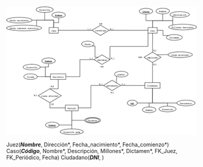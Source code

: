 ![Ejercicio corrupcion](https://github.com/13sauca13/PRG/blob/master/Recursos/Ejercicio%20corrupcion.png)

Juez(***Nombre***, Dirección*, Fecha_nacimiento*, Fecha_comienzo*)
Caso(***Código***, Nombre*, Descripción, Millones*, Dictamen*, FK_Juez, FK_Periódico, Fecha)
Ciudadano(***DNI***, )
